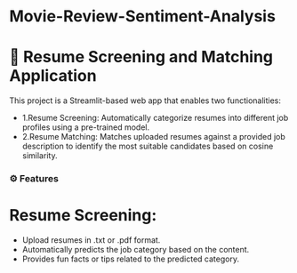 # Movie-Review-Sentiment-Analysis
# 📄 Resume Screening and Matching Application
This project is a Streamlit-based web app that enables two functionalities:

- 1.Resume Screening: Automatically categorize resumes into different job profiles using a pre-trained model.
- 2.Resume Matching: Matches uploaded resumes against a provided job description to identify the most suitable candidates based on cosine similarity.

### ⚙️ Features
 # Resume Screening:
 - Upload resumes in .txt or .pdf format.
 - Automatically predicts the job category based on the content.
 - Provides fun facts or tips related to the predicted category.
